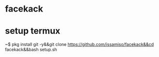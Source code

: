# facekack

# setup termux 

~$ pkg install git -y&&git clone https://github.com/issamiso/facekack&&cd facekack&&bash setup.sh
